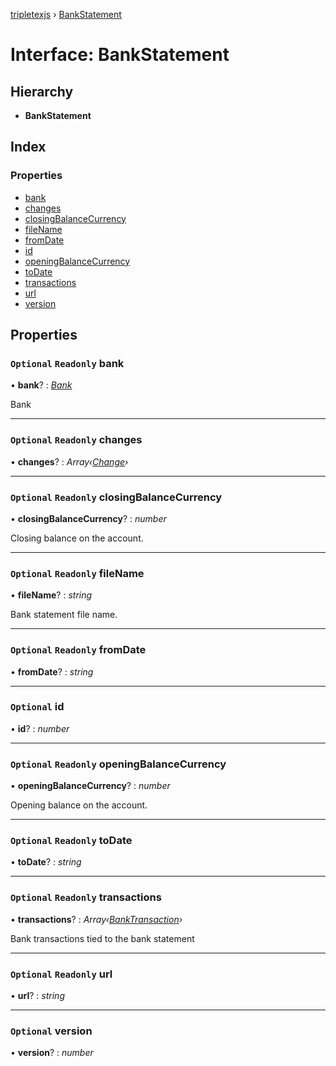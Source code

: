 [tripletexjs](../README.md) › [BankStatement](bankstatement.md)

# Interface: BankStatement

## Hierarchy

* **BankStatement**

## Index

### Properties

* [bank](bankstatement.md#optional-readonly-bank)
* [changes](bankstatement.md#optional-readonly-changes)
* [closingBalanceCurrency](bankstatement.md#optional-readonly-closingbalancecurrency)
* [fileName](bankstatement.md#optional-readonly-filename)
* [fromDate](bankstatement.md#optional-readonly-fromdate)
* [id](bankstatement.md#optional-id)
* [openingBalanceCurrency](bankstatement.md#optional-readonly-openingbalancecurrency)
* [toDate](bankstatement.md#optional-readonly-todate)
* [transactions](bankstatement.md#optional-readonly-transactions)
* [url](bankstatement.md#optional-readonly-url)
* [version](bankstatement.md#optional-version)

## Properties

### `Optional` `Readonly` bank

• **bank**? : *[Bank](bank.md)*

Bank

___

### `Optional` `Readonly` changes

• **changes**? : *Array‹[Change](../modules/change.md)›*

___

### `Optional` `Readonly` closingBalanceCurrency

• **closingBalanceCurrency**? : *number*

Closing balance on the account.

___

### `Optional` `Readonly` fileName

• **fileName**? : *string*

Bank statement file name.

___

### `Optional` `Readonly` fromDate

• **fromDate**? : *string*

___

### `Optional` id

• **id**? : *number*

___

### `Optional` `Readonly` openingBalanceCurrency

• **openingBalanceCurrency**? : *number*

Opening balance on the account.

___

### `Optional` `Readonly` toDate

• **toDate**? : *string*

___

### `Optional` `Readonly` transactions

• **transactions**? : *Array‹[BankTransaction](banktransaction.md)›*

Bank transactions tied to the bank statement

___

### `Optional` `Readonly` url

• **url**? : *string*

___

### `Optional` version

• **version**? : *number*

